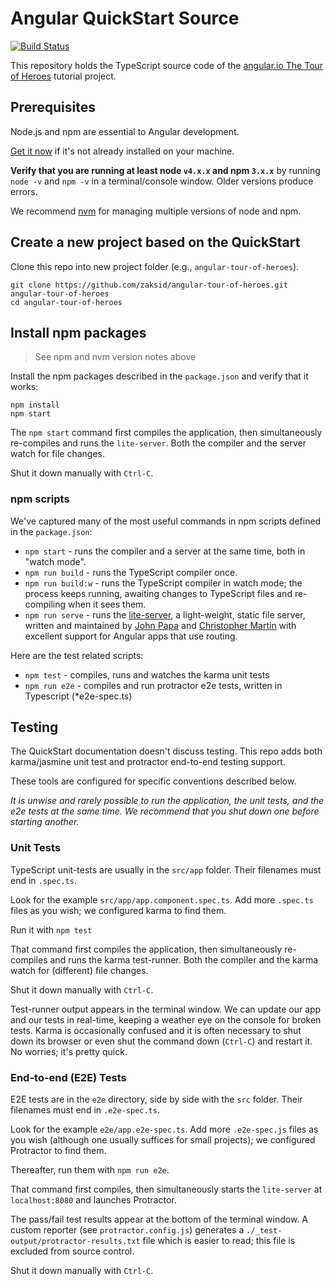 # Angular QuickStart Source
[![Build Status][travis-badge]][travis-badge-url]

This repository holds the TypeScript source code of the [angular.io The Tour of Heroes](https://angular.io/docs/ts/latest/tutorial/)  tutorial project.

## Prerequisites

Node.js and npm are essential to Angular development.

<a href="https://docs.npmjs.com/getting-started/installing-node" target="_blank" title="Installing Node.js and updating npm">
Get it now</a> if it's not already installed on your machine.

**Verify that you are running at least node `v4.x.x` and npm `3.x.x`**
by running `node -v` and `npm -v` in a terminal/console window.
Older versions produce errors.

We recommend [nvm](https://github.com/creationix/nvm) for managing multiple versions of node and npm.

## Create a new project based on the QuickStart

Clone this repo into new project folder (e.g., `angular-tour-of-heroes`).
```shell
git clone https://github.com/zaksid/angular-tour-of-heroes.git  angular-tour-of-heroes
cd angular-tour-of-heroes
```

## Install npm packages

> See npm and nvm version notes above

Install the npm packages described in the `package.json` and verify that it works:

```shell
npm install
npm start
```

The `npm start` command first compiles the application,
then simultaneously re-compiles and runs the `lite-server`.
Both the compiler and the server watch for file changes.

Shut it down manually with `Ctrl-C`.


### npm scripts

We've captured many of the most useful commands in npm scripts defined in the `package.json`:

* `npm start` - runs the compiler and a server at the same time, both in "watch mode".
* `npm run build` - runs the TypeScript compiler once.
* `npm run build:w` - runs the TypeScript compiler in watch mode; the process keeps running, awaiting changes to TypeScript files and re-compiling when it sees them.
* `npm run serve` - runs the [lite-server](https://www.npmjs.com/package/lite-server), a light-weight, static file server, written and maintained by
[John Papa](https://github.com/johnpapa) and
[Christopher Martin](https://github.com/cgmartin)
with excellent support for Angular apps that use routing.

Here are the test related scripts:
* `npm test` - compiles, runs and watches the karma unit tests
* `npm run e2e` - compiles and run protractor e2e tests, written in Typescript (*e2e-spec.ts)

## Testing

The QuickStart documentation doesn't discuss testing.
This repo adds both karma/jasmine unit test and protractor end-to-end testing support.

These tools are configured for specific conventions described below.

*It is unwise and rarely possible to run the application, the unit tests, and the e2e tests at the same time.
We recommend that you shut down one before starting another.*

### Unit Tests
TypeScript unit-tests are usually in the `src/app` folder. Their filenames must end in `.spec.ts`.

Look for the example `src/app/app.component.spec.ts`.
Add more `.spec.ts` files as you wish; we configured karma to find them.

Run it with `npm test`

That command first compiles the application, then simultaneously re-compiles and runs the karma test-runner.
Both the compiler and the karma watch for (different) file changes.

Shut it down manually with `Ctrl-C`.

Test-runner output appears in the terminal window.
We can update our app and our tests in real-time, keeping a weather eye on the console for broken tests.
Karma is occasionally confused and it is often necessary to shut down its browser or even shut the command down (`Ctrl-C`) and
restart it. No worries; it's pretty quick.

### End-to-end (E2E) Tests

E2E tests are in the `e2e` directory, side by side with the `src` folder.
Their filenames must end in `.e2e-spec.ts`.

Look for the example `e2e/app.e2e-spec.ts`.
Add more `.e2e-spec.js` files as you wish (although one usually suffices for small projects);
we configured Protractor to find them.

Thereafter, run them with `npm run e2e`.

That command first compiles, then simultaneously starts the `lite-server` at `localhost:8080`
and launches Protractor.

The pass/fail test results appear at the bottom of the terminal window.
A custom reporter (see `protractor.config.js`) generates a  `./_test-output/protractor-results.txt` file
which is easier to read; this file is excluded from source control.

Shut it down manually with `Ctrl-C`.

[travis-badge]: https://travis-ci.org/angular/quickstart.svg?branch=master
[travis-badge-url]: https://travis-ci.org/angular/quickstart
